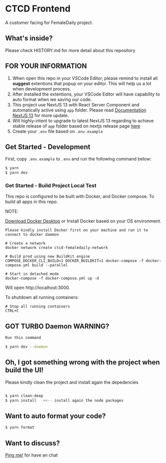 # CTCD Frontend

A customer facing for FemaleDaily project.

## What's inside?

Please check HISTORY.md for more detail about this repository

## FOR YOUR INFORMATION

1. When open this repo in your VSCode Editor, please remind to install all **suggest** extentions that popup on your editor. This will help us a lot when development process.
2. After installed the extentions, your VSCode Editor will have capability to auto format when we saving our code.
3. This project use NextJS 13 with React Server Component and automatically active using `app` folder. Please read [Documentation NextJS 13](https://beta.nextjs.org/docs/getting-started) for more update.
4. Will highly-intent to upgrade to latest NextJS 13 regarding to achieve stable release of `app` folder based on nextjs release page [here](https://github.com/vercel/next.js/releases)
5. Create your `.env` file based on `.env.example`

## Get Started - Development

First, copy `.env.example` to `.env` and run the following command below:

```sh
$ yarn
$ yarn dev
```

### Get Started - Build Project Local Test

This repo is configured to be built with Docker, and Docker compose. To build all apps in this repo:

NOTE:

[Download Docker Desktop](https://docs.docker.com/desktop/) or Install Docker based on your OS environment.

`Please kindly install Docker first on your machine and run it to connect to docker daemon`

```
# Create a network
docker network create ctcd-femaledaily-network

# Build prod using new BuildKit engine
COMPOSE_DOCKER_CLI_BUILD=1 DOCKER_BUILDKIT=1 docker-compose -f docker-compose.yml build --parallel

# Start in detached mode
docker-compose -f docker-compose.yml up -d
```

Will open http://localhost:3000.

To shutdown all running containers:

```
# Stop all running containers
CTRL+C
```

## GOT TURBO Daemon WARNING?

```sh
Run this command

$ yarn dev --daemon

```

## Oh, I got something wrong with the project when build the UI!

Please kindly clean the project and install again the depedencies

```sh

$ yarn clean:deep
$ yarn install   <<-- install again the node packages

```

## Want to auto format your code?

```sh
$ yarn format

```

## Want to discuss?

[Ping me!](mailto:barayuda.gautama@ctcorpdigital.com) for have an chat
